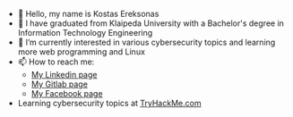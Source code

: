 - 👋 Hello, my name is Kostas Ereksonas
- 👀 I have graduated from Klaipeda University with a Bachelor's degree in Information Technology Engineering
- 🌱 I’m currently interested in various cybersecurity topics and learning more web programming and Linux
- 📫 How to reach me:
  - [My Linkedin page](https://www.linkedin.com/in/kostasereksonas/)
  - [My Gitlab page](https://gitlab.com/k.ereksonas/)
  - [My Facebook page](https://www.facebook.com/kostas.ereksonas/)
- Learning cybersecurity topics at [TryHackMe.com](https://tryhackme.com)
